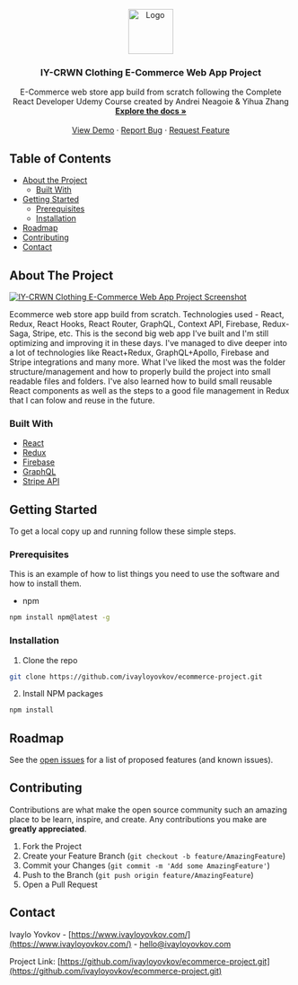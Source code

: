 <p align="center">
  <a href="https://github.com/ivayloyovkov/ecommerce-project">
    <img src="https://www.ivayloyovkov.com/favicon.ico" alt="Logo" width="80" height="80">
  </a>

  <h3 align="center">IY-CRWN Clothing E-Commerce Web App Project</h3>

  <p align="center">
    E-Commerce web store app build from scratch following the Complete React Developer Udemy Course created by Andrei Neagoie & Yihua Zhang
    <br />
    <a href="https://github.com/ivayloyovkov/ecommerce-project"><strong>Explore the docs »</strong></a>
    <br />
    <br />
    <a href="https://iy-crwn-clothing.herokuapp.com/">View Demo</a>
    ·
    <a href="https://github.com/ivayloyovkov/ecommerce-project/issues">Report Bug</a>
    ·
    <a href="https://github.com/ivayloyovkov/ecommerce-project/issues">Request Feature</a>
  </p>
</p>



<!-- TABLE OF CONTENTS -->
## Table of Contents

* [About the Project](#about-the-project)
  * [Built With](#built-with)
* [Getting Started](#getting-started)
  * [Prerequisites](#prerequisites)
  * [Installation](#installation)
* [Roadmap](#roadmap)
* [Contributing](#contributing)
* [Contact](#contact)



<!-- ABOUT THE PROJECT -->
## About The Project

[![IY-CRWN Clothing E-Commerce Web App Project Screenshot][product-screenshot]](https://www.ivayloyovkov.com/assets/ecommerce-img.47ceb38aaa79650a04ce47c06b1b9eed.png)

Ecommerce web store app build from scratch. Technologies used - React, Redux, React Hooks, React Router, GraphQL, Context API, Firebase, Redux-Saga, Stripe, etc. This is the second big web app I've built and I'm still optimizing and improving it in these days. I've managed to dive deeper into a lot of technologies like React+Redux, GraphQL+Apollo, Firebase and Stripe integrations and many more. What I've liked the most was the folder structure/management and how to properly build the project into small readable files and folders. I've also learned how to build small reusable React components as well as the steps to a good file management in Redux that I can folow and reuse in the future.

### Built With

* [React](https://reactjs.org/)
* [Redux](https://redux.js.org/)
* [Firebase](https://firebase.google.com/)
* [GraphQL](https://graphql.org/)
* [Stripe API](https://stripe.com/docs/api)



<!-- GETTING STARTED -->
## Getting Started

To get a local copy up and running follow these simple steps.

### Prerequisites

This is an example of how to list things you need to use the software and how to install them.
* npm
```sh
npm install npm@latest -g
```

### Installation
 
1. Clone the repo
```sh
git clone https://github.com/ivayloyovkov/ecommerce-project.git
```
2. Install NPM packages
```sh
npm install
```

<!-- ROADMAP -->
## Roadmap

See the [open issues](https://github.com/ivayloyovkov/ecommerce-project/issues) for a list of proposed features (and known issues).



<!-- CONTRIBUTING -->
## Contributing

Contributions are what make the open source community such an amazing place to be learn, inspire, and create. Any contributions you make are **greatly appreciated**.

1. Fork the Project
2. Create your Feature Branch (`git checkout -b feature/AmazingFeature`)
3. Commit your Changes (`git commit -m 'Add some AmazingFeature'`)
4. Push to the Branch (`git push origin feature/AmazingFeature`)
5. Open a Pull Request


<!-- CONTACT -->
## Contact

Ivaylo Yovkov - [https://www.ivayloyovkov.com/](https://www.ivayloyovkov.com/) - hello@ivayloyovkov.com

Project Link: [https://github.com/ivayloyovkov/ecommerce-project.git](https://github.com/ivayloyovkov/ecommerce-project.git)




<!-- MARKDOWN LINKS & IMAGES -->
<!-- https://www.markdownguide.org/basic-syntax/#reference-style-links -->
[contributors-shield]: https://img.shields.io/github/contributors/othneildrew/Best-README-Template.svg?style=flat-square
[contributors-url]: https://github.com/othneildrew/Best-README-Template/graphs/contributors
[forks-shield]: https://img.shields.io/github/forks/othneildrew/Best-README-Template.svg?style=flat-square
[forks-url]: https://github.com/othneildrew/Best-README-Template/network/members
[stars-shield]: https://img.shields.io/github/stars/othneildrew/Best-README-Template.svg?style=flat-square
[stars-url]: https://github.com/othneildrew/Best-README-Template/stargazers
[issues-shield]: https://img.shields.io/github/issues/othneildrew/Best-README-Template.svg?style=flat-square
[issues-url]: https://github.com/othneildrew/Best-README-Template/issues
[license-shield]: https://img.shields.io/github/license/othneildrew/Best-README-Template.svg?style=flat-square
[license-url]: https://github.com/othneildrew/Best-README-Template/blob/master/LICENSE.txt
[linkedin-shield]: https://img.shields.io/badge/-LinkedIn-black.svg?style=flat-square&logo=linkedin&colorB=555
[linkedin-url]: https://linkedin.com/in/othneildrew
[product-screenshot]: images/screenshot.png
